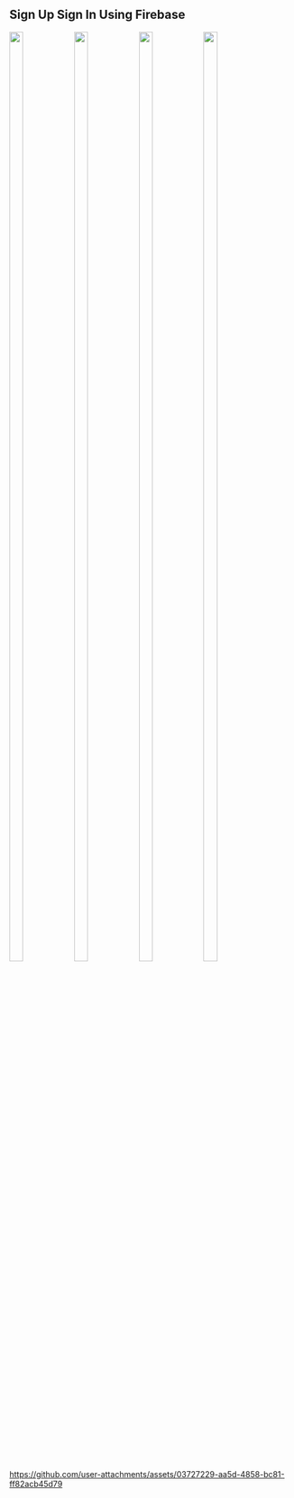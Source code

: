 ## Sign Up Sign In Using Firebase

<img src = "https://github.com/user-attachments/assets/1990af2c-a34f-4715-8dda-0557b49607fb" height=65% width=22%>
<img src = "https://github.com/user-attachments/assets/15c599bf-9357-43c9-b3e0-f735c24a892a" height=65% width=22%>
<img src = "https://github.com/user-attachments/assets/eb086830-0c7a-4f95-a789-5848df29e584" height=65% width=22%>
<img src = "https://github.com/user-attachments/assets/67d0fa25-9ff7-4623-b115-6349ad4c375c" height=65% width=22%>



https://github.com/user-attachments/assets/03727229-aa5d-4858-bc81-ff82acb45d79


